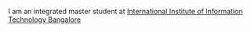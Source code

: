 I am an integrated master student at [International Institute of Information Technology Bangalore](https://www.iiitb.ac.in/)
